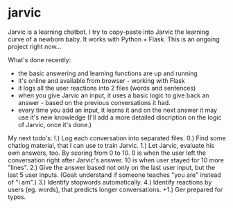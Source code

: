 # jarvic
Jarvic is a learning chatbot. I try to copy-paste into Jarvic the learning curve of a newborn baby. It works with Python + Flask.
This is an ongoing project right now...

What's done recently:
- the basic answering and learning functions are up and running
- it's online and available from browser - working with Flask
- it logs all the user reactions into 2 files (words and sentences)
- when you give Jarvic an input, it uses a basic logic to give back an answer - based on the previous conversations it had.
- every time you add an input, it learns it and on the next answer it may use it's new knowledge
(I'll add a more detailed discription on the logic of Jarvic, once it's done.)

My next todo's:
!.) Log each conversation into separated files.
0.) Find some chatlog material, that I can use to train Jarvic.
1.) Let Jarvic, evaluate his own answers, too. By scoring from 0 to 10. 0 is when the user left the conversation right after Jarvic's answer. 10 is when user stayed for 10 more "lines".
2.) Give the answer based not only on the last user input, but the last 5 user inputs. (Goal: understand if someone teaches "you are" instead of "i am".)
3.) Identify stopwords automatically.
4.) Identify reactions by users (eg. words), that predicts longer conversations.
+1.) Ger prepared for typos.